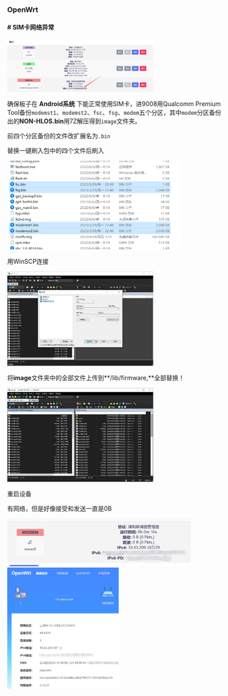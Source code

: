 ### OpenWrt

#### # SIM卡网络异常

<img src="./assets/wifi/image-20230529225541.png" alt="image-20230529225541" style="zoom: 33%;" />

确保板子在 **Android系统** 下能正常使用SIM卡，进9008用Qualcomm Premium Tool备份`modemst1`、`modemst2`、`fsc`、`fsg`、`modem`五个分区，其中`modem`分区备份出的**NON-HLOS.bin**用7Z解压得到`image`文件夹。

前四个分区备份的文件改扩展名为`.bin`

替换一键刷入包中的四个文件后刷入

<img src="./assets/wifi/image-20230529231630.png" alt="image-20230529231630" style="zoom:50%;" />

用WinSCP连接

<img src="./assets/wifi/image-20230529231839.png" alt="image-20230529231839" style="zoom: 33%;" />

将**image**文件夹中的全部文件上传到**/lib/firmware,**全部替换！

<img src="./assets/wifi/image-20230529232036.png" alt="image-20230529232036" style="zoom: 33%;" />

重启设备

有网络，但是好像接受和发送一直是0B

<img src="./assets/wifi/image-20230529232401.png" alt="image-20230529232401" style="zoom: 50%;" />

<img src="./assets/wifi/image-20230529232636.png" alt="image-20230529232636" style="zoom:33%;" />
